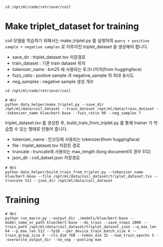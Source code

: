 ```
cd /opt/ml/code/retriever/coil
```

# Make triplet_dataset for training
coil 모델을 학습하기 위해서는 make_triplet.py 를 실행하여 `query + positive sample + negative samples` 로 이루어진 triplet_dataset 을 생성해야 합니다.
- save_dir : triplet_dataset.tsv 저장경로
- train_dataset : 기존 train dataset 위치
- tokenizer_name : bm25 에 사용되는 토크나이저(from huggingface)
- fuzz_ratio : postive sample 과 negative_sample 의 최대 유사도
- neg_samples : negative sample 생성 개수

```
cd /opt/ml/code/retriever/coil
```

```
# 예시
python data_helper/make_triplet.py --save_dir /opt/ml/data/coil_dataset --train_dataset /opt/ml/data/train_dataset --tokenizer_name klue/bert-base --fuzz_ratio 90 --neg_samples 7
```

triplet_dataset.tsv 를 생성한 후, build_train_from_triplet.py 를 통해 trainer 가 학습할 수 있는 형태로 만들어 줍니다.
- tokenizer_name : 인코딩에 사용되는 tokenizer(from huggingface)
- file : triplet_dataset.tsv 저장된 경로
- truncate : truncate에 사용되는 max_length (long document의 경우 512)
- json_dir : coil_datset.json 저장경로

```
# 예시
python data_helper/build_train_from_triplet.py --tokenizer_name klue/bert-base --file /opt/ml/data/coil_dataset/triplet_dataset.tsv --truncate 512 --json_dir /opt/ml/data/coil_dataset
```


# Training

```
# 예시
python run_macro.py --output_dir ./models/klue/bert-base --model_name_or_path klue/bert-base --do_train --save_steps 2000 --train_path /opt/ml/data/coil_dataset/triplet_dataset.json --q_max_len 64 --p_max_len 512 --fp16 --per_device_train_batch_size 4 --train_group_size 8 --cls_dim 768 --token_dim 32 --num_train_epochs 5 --overwrite_output_dir --no_sep --pooling max
```
